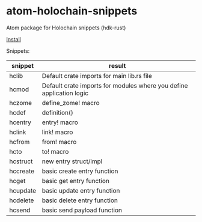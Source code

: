# atom-holochain-snippets

Atom package for Holochain snippets (hdk-rust)

[Install](https://atom.io/packages/atom-holochain-snippets)

Snippets:

| snippet | result |
| ---     | ---    |
| hclib | Default crate imports for main lib.rs file |
| hcmod | Default crate imports for modules where you define application logic |
| hczome | define_zome! macro |
| hcdef | definition() |
| hcentry | entry! macro |
| hclink | link! macro |
| hcfrom | from! macro |
| hcto | to! macro |
| hcstruct | new entry struct/impl |
| hccreate | basic create entry function |
| hcget | basic get entry function |
| hcupdate | basic update entry function |
| hcdelete | basic delete entry function |
| hcsend | basic send payload function |
